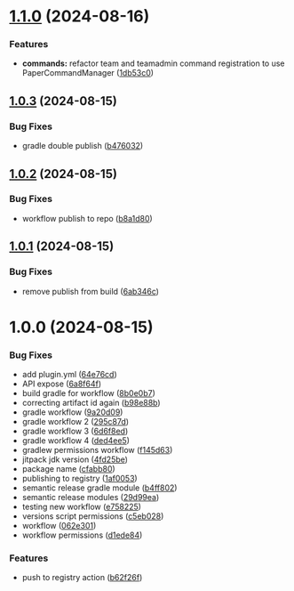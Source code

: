 # [1.1.0](https://github.com/Mineando/teams/compare/v1.0.3...v1.1.0) (2024-08-16)


### Features

* **commands:** refactor team and teamadmin command registration to use PaperCommandManager ([1db53c0](https://github.com/Mineando/teams/commit/1db53c0a4f7eea6f4e4db93f26532c1039161ee8))

## [1.0.3](https://github.com/Mineando/teams/compare/v1.0.2...v1.0.3) (2024-08-15)


### Bug Fixes

* gradle double publish ([b476032](https://github.com/Mineando/teams/commit/b476032bd209866d91bce1e04e862c36a93ad884))

## [1.0.2](https://github.com/Mineando/teams/compare/v1.0.1...v1.0.2) (2024-08-15)


### Bug Fixes

* workflow publish to repo ([b8a1d80](https://github.com/Mineando/teams/commit/b8a1d8080c3afcc6d9d1e8aa2633be73883c179c))

## [1.0.1](https://github.com/Mineando/teams/compare/v1.0.0...v1.0.1) (2024-08-15)


### Bug Fixes

* remove publish from build ([6ab346c](https://github.com/Mineando/teams/commit/6ab346c5523152bd15b06ad84833f9ce9421e233))

# 1.0.0 (2024-08-15)


### Bug Fixes

* add plugin.yml ([64e76cd](https://github.com/Mineando/teams/commit/64e76cd451c6993f9c2680082af8facc6cdef94b))
* API expose ([6a8f64f](https://github.com/Mineando/teams/commit/6a8f64f7151351e0f4c313a4887c07e95a3350e9))
* build gradle for workflow ([8b0e0b7](https://github.com/Mineando/teams/commit/8b0e0b778cdd8eaa6de1103c47f9ed8754cfcb56))
* correcting artifact id again ([b98e88b](https://github.com/Mineando/teams/commit/b98e88b2aae420179a345b49ad8da4f15282ad5a))
* gradle workflow ([9a20d09](https://github.com/Mineando/teams/commit/9a20d0975c0a59c9e53af38058e6b1d44a1b9567))
* gradle workflow 2 ([295c87d](https://github.com/Mineando/teams/commit/295c87d46cde97082e0a62f8cb2c68ce0a1161a1))
* gradle workflow 3 ([6d6f8ed](https://github.com/Mineando/teams/commit/6d6f8edf501be9ea4699be969f51b4b98e7498f4))
* gradle workflow 4 ([ded4ee5](https://github.com/Mineando/teams/commit/ded4ee5d74600586599455ef00d183916e917389))
* gradlew permissions workflow ([f145d63](https://github.com/Mineando/teams/commit/f145d63abd4c81028e52375a3592d5bb72e28d2a))
* jitpack jdk version ([4fd25be](https://github.com/Mineando/teams/commit/4fd25bea01432c0d8277e2906200b4c97357dd74))
* package name ([cfabb80](https://github.com/Mineando/teams/commit/cfabb80ec3f6d7ddd5c48634dd5f342cc73770cc))
* publishing to registry ([1af0053](https://github.com/Mineando/teams/commit/1af0053c36ba5c7056feb397c439e7c03e76af2a))
* semantic release gradle module ([b4ff802](https://github.com/Mineando/teams/commit/b4ff802cc48bf69ab8d249138140fb918e4cce3e))
* semantic release modules ([29d99ea](https://github.com/Mineando/teams/commit/29d99ea2b035f8d9093ff3cecdd09431e30be5bf))
* testing new workflow ([e758225](https://github.com/Mineando/teams/commit/e75822566a85f87ad2189f5cf131b92306dea02f))
* versions script permissions ([c5eb028](https://github.com/Mineando/teams/commit/c5eb028d8fc1a3c4e4890f2b371641c625fce3cc))
* workflow ([062e301](https://github.com/Mineando/teams/commit/062e30168f87d9aa188dded01fe525eb9e16bf48))
* workflow permissions ([d1ede84](https://github.com/Mineando/teams/commit/d1ede84977f9ff34fe9bc892c447616663fe1fa5))


### Features

* push to registry action ([b62f26f](https://github.com/Mineando/teams/commit/b62f26f6277082df438391153bfe2e9fa2afa3d1))
